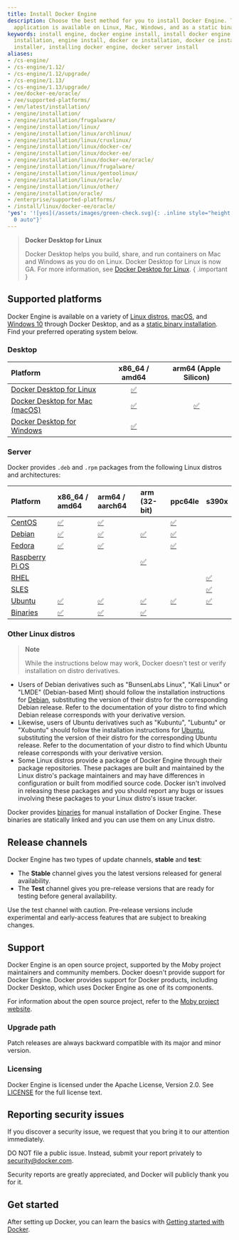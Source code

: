 ```yaml
---
title: Install Docker Engine
description: Choose the best method for you to install Docker Engine. This client-server
  application is available on Linux, Mac, Windows, and as a static binary.
keywords: install engine, docker engine install, install docker engine, docker engine
  installation, engine install, docker ce installation, docker ce install, engine
  installer, installing docker engine, docker server install
aliases:
- /cs-engine/
- /cs-engine/1.12/
- /cs-engine/1.12/upgrade/
- /cs-engine/1.13/
- /cs-engine/1.13/upgrade/
- /ee/docker-ee/oracle/
- /ee/supported-platforms/
- /en/latest/installation/
- /engine/installation/
- /engine/installation/frugalware/
- /engine/installation/linux/
- /engine/installation/linux/archlinux/
- /engine/installation/linux/cruxlinux/
- /engine/installation/linux/docker-ce/
- /engine/installation/linux/docker-ee/
- /engine/installation/linux/docker-ee/oracle/
- /engine/installation/linux/frugalware/
- /engine/installation/linux/gentoolinux/
- /engine/installation/linux/oracle/
- /engine/installation/linux/other/
- /engine/installation/oracle/
- /enterprise/supported-platforms/
- /install/linux/docker-ee/oracle/
'yes': '![yes](/assets/images/green-check.svg){: .inline style="height: 14px; margin:
  0 auto"}'
---
```


> **Docker Desktop for Linux**
>
> Docker Desktop helps you build, share, and run containers on Mac and
> Windows as you do on Linux. Docker Desktop for
> Linux is now GA. For more information, see
[Docker Desktop for Linux](../../desktop/install/linux-install.md).
{ .important }

## Supported platforms

Docker Engine is available on a variety of [Linux distros](../../desktop/install/linux-install.md),
[macOS](../../desktop/install/mac-install.md), and [Windows 10](../../desktop/install/windows-install.md)
through Docker Desktop, and as a [static binary installation](binaries.md). Find
your preferred operating system below.

### Desktop


| Platform                                                               |                    x86_64 / amd64                     |               arm64 (Apple Silicon)               |
| :--------------------------------------------------------------------- | :---------------------------------------------------: | :-----------------------------------------------: |
| [Docker Desktop for Linux](../../desktop/install/linux-install.md)     |  [ ✅  ](../../desktop/install/linux-install.md)  |                                                   |
| [Docker Desktop for Mac (macOS)](../../desktop/install/mac-install.md) |   [ ✅  ](../../desktop/install/mac-install.md)   | [ ✅  ](../../desktop/install/mac-install.md) |
| [Docker Desktop for Windows](../../desktop/install/windows-install.md) | [ ✅  ](../../desktop/install/windows-install.md) |                                                   |

### Server

Docker provides `.deb` and `.rpm` packages from the following Linux distros
and architectures:

| Platform                              | x86_64 / amd64         | arm64 / aarch64        | arm (32-bit)                    | ppc64le                | s390x                  |
| :------------------------------------ | :--------------------- | :--------------------- | :------------------------------ | :--------------------- | :--------------------- |
| [CentOS](centos.md)                   | [ ✅  ](centos.md) | [ ✅  ](centos.md) |                                 | [ ✅  ](centos.md) |                        |
| [Debian](debian.md)                   | [ ✅  ](debian.md) | [ ✅  ](debian.md) | [ ✅  ](debian.md)          | [ ✅  ](debian.md) |                        |
| [Fedora](fedora.md)                   | [ ✅  ](fedora.md) | [ ✅  ](fedora.md) |                                 | [ ✅  ](fedora.md) |                        |
| [Raspberry Pi OS](raspberry-pi-os.md) |                        |                        | [ ✅  ](raspberry-pi-os.md) |                        |                        |
| [RHEL](rhel.md)                       |                        |                        |                                 |                        | [ ✅  ](rhel.md)   |
| [SLES](sles.md)                       |                        |                        |                                 |                        | [ ✅  ](sles.md)   |
| [Ubuntu](ubuntu.md)                   | [ ✅  ](ubuntu.md) | [ ✅  ](ubuntu.md) | [ ✅  ](ubuntu.md)          | [ ✅  ](ubuntu.md) | [ ✅  ](ubuntu.md) |
| [Binaries](binaries.md)               | [ ✅  ](binaries.md) | [ ✅  ](binaries.md) | [ ✅  ](binaries.md)          |                        |                        |

### Other Linux distros

> **Note**
>
> While the instructions below may work, Docker doesn't test or verify
> installation on distro derivatives.

- Users of Debian derivatives such as "BunsenLabs Linux", "Kali Linux" or 
  "LMDE" (Debian-based Mint) should follow the installation instructions for
  [Debian](debian.md), substituting the version of their distro for the
  corresponding Debian release. Refer to the documentation of your distro to find
  which Debian release corresponds with your derivative version.
- Likewise, users of Ubuntu derivatives such as "Kubuntu", "Lubuntu" or "Xubuntu"
  should follow the installation instructions for [Ubuntu](ubuntu.md),
  substituting the version of their distro for the corresponding Ubuntu release.
  Refer to the documentation of your distro to find which Ubuntu release
  corresponds with your derivative version.
- Some Linux distros provide a package of Docker Engine through their
  package repositories. These packages are built and maintained by the Linux
  distro's package maintainers and may have differences in configuration
  or built from modified source code. Docker isn't involved in releasing these
  packages and you should report any bugs or issues involving these packages to
  your Linux distro's issue tracker.

Docker provides [binaries](binaries.md) for manual installation of Docker Engine.
These binaries are statically linked and you can use them on any Linux distro.

## Release channels

Docker Engine has two types of update channels, **stable** and **test**:

* The **Stable** channel gives you the latest versions released for general availability.
* The **Test** channel gives you pre-release versions that are ready for testing before
  general availability.

Use the test channel with caution. Pre-release versions include experimental and
early-access features that are subject to breaking changes.

## Support

Docker Engine is an open source project, supported by the Moby project maintainers
and community members. Docker doesn't provide support for Docker Engine.
Docker provides support for Docker products, including Docker Desktop, which uses
Docker Engine as one of its components.

For information about the open source project, refer to the
[Moby project website](https://mobyproject.org/).

### Upgrade path

Patch releases are always backward compatible with its major and minor version.

### Licensing

Docker Engine is licensed under the Apache License, Version 2.0. See
[LICENSE](https://github.com/moby/moby/blob/master/LICENSE) for the full
license text.

## Reporting security issues

If you discover a security issue, we request that you bring it to our attention immediately.

DO NOT file a public issue. Instead, submit your report privately to security@docker.com.

Security reports are greatly appreciated, and Docker will publicly thank you for it.

## Get started

After setting up Docker, you can learn the basics with
[Getting started with Docker](../../get-started/index.md).